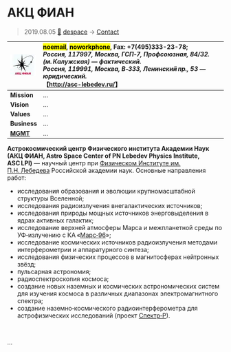 # АКЦ ФИАН
> 2019.08.05 [🚀](../../index/index.md) [despace](../index.md) → [Contact](../contact.md)

|[![](../f/contact/a/asc_lebedev_logo1_thumb.webp)](../f/contact/a/asc_lebedev_logo1.png)|<mark>noemail</mark>, <mark>noworkphone</mark>, Fax: +7(495)333-23-78;<br> *Россия, 117997, Москва, ГСП‑7, Профсоюзная, 84/32. (м. Калужская) — фактический.<br> Россия, 119991, Москва, В‑333, Ленинский пр., 53 — юридический.*<br> 【<http://asc-lebedev.ru/>】|
|:--|:--|
|**Mission**|…|
|**Vision**|…|
|**Values**|…|
|**Business**|…|
|**[MGMT](../mgmt.md)**|…|

**Астрокосмический центр Физического института Академии Наук (АКЦ ФИАН, Astro Space Center of PN Lebedev Physics Institute, ASC LPI)** — научный центр при [Физическом Институте им. П.Н. Лебедева](fian.md) Российской академии наук. Основные направления работ:

   - исследования образования и эволюции крупномасштабной структуры Вселенной;
   - исследования радиоизлучения внегалактических источников;
   - исследования природы мощных источников энерговыделения в ядрах активных галактик;
   - исследование верхней атмосферы Марса и межпланетной среды по УФ‑излучению с КА «[Марс‑96](mars_96.md)»;
   - исследование космических источников радиоизлучения методами интерферометрии и аппаратурного синтеза;
   - исследования физических процессов в магнитосферах нейтронных звёзд;
   - пульсарная астрономия;
   - радиоспектроскопия космоса;
   - создание новых наземных и космических астрономических систем для изучения космоса в различных диапазонах электромагнитного спектра;
   - создание наземно‑космического радиоинтерферометра для астрофизических исследований (проект [Спектр‑Р](спектр_р.md)).

<p style="page-break-after:always"> </p>

…
